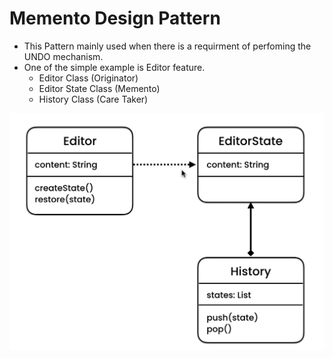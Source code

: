 # Memento Design Pattern
* This Pattern mainly used when there is a requirment of perfoming the UNDO mechanism. 
* One of the simple example is Editor feature.
	* Editor Class (Originator)
	* Editor State Class (Memento)
	* History Class (Care Taker)
	
![Memento Pattern](https://github.com/Learning-Design-Patterns/Images/blob/master/Memento%20Pattern/MementoPattern.PNG)
	
